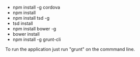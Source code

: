 - npm install -g cordova
- npm install
- npm install tsd -g
- tsd install
- npm install bower -g
- bower install
- npm install -g grunt-cli

To run the application just run "grunt" on the commmand line.
 

